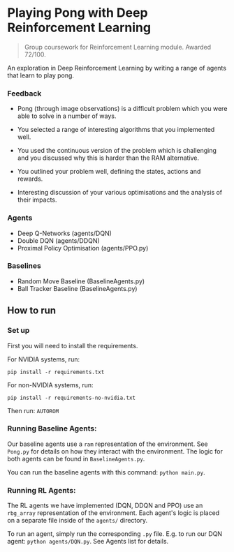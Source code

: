 # Playing Pong with Deep Reinforcement Learning
> Group coursework for Reinforcement Learning module. Awarded 72/100.

An exploration in Deep Reinforcement Learning by writing a range of agents that learn to play pong.


### Feedback

  - Pong (through image observations) is a difficult problem which you were able to solve in a number of ways.
  - You selected a range of interesting algorithms that you implemented well.

  - You used the continuous version of the problem which is challenging and you discussed why this is harder than the RAM alternative.

  - You outlined your problem well, defining the states, actions and rewards.

  - Interesting discussion of your various optimisations and the analysis of their impacts.

### Agents
- Deep Q-Networks (agents/DQN)
- Double DQN (agents/DDQN)
- Proximal Policy Optimisation (agents/PPO.py)

### Baselines
- Random Move Baseline (BaselineAgents.py)
- Ball Tracker Baseline (BaselineAgents.py)

## How to run

### Set up
First you will need to install the requirements.

For NVIDIA systems, run:

```pip install -r requirements.txt```

For non-NVIDIA systems, run:

```pip install -r requirements-no-nvidia.txt```

Then run:
```AUTOROM```

### Running Baseline Agents:
Our baseline agents use a `ram` representation of the environment. See `Pong.py` for details on how they interact with the environment. The logic for both agents can be found in `BaselineAgents.py`.

You can run the baseline agents with this command: `python main.py`.


### Running RL Agents:
The RL agents we have implemented (DQN, DDQN and PPO) use an `rbg_array` representation of the environment. Each agent's logic is placed on a separate file inside of the `agents/` directory.

To run an agent, simply run the corresponding `.py` file. E.g. to run our DQN agent: `python agents/DQN.py`. See Agents list for details.
